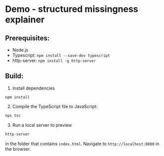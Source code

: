 # Demo - structured missingness explainer

## Prerequisites:

- Node.js
- Typescript: `npm install --save-dev typescript`
- http-server: `npm install -g http-server`

## Build:

1. Install dependencies
```
npm install
```

2. Compile the TypeScript file to JavaScript:

```bash
npx tsc
```

3. Run a local server to preview 
```bash
http-server
```
in the folder that contains `index.html`. Navigate to `http://localhost:8080` in the browser.


